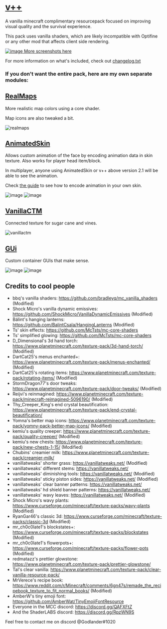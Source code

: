 # [v++](https://github.com/Godlander/vpp/releases/latest)

A vanilla minecraft complimentary resourcepack focused on improving visual quality and the survival experience.

This pack uses vanilla shaders, which are likely incompatible with Optifine or any other mod that affects client side rendering.

[![image](https://user-images.githubusercontent.com/16228717/142796442-6964e2f0-65a5-47e6-b74e-8938902649e3.png)
More screenshots here](Screenshots.md)

For more information on what's included, check out [changelog.txt](changelog.txt)

### If you don't want the entire pack, here are my own separate modules:

## [RealMaps](modules/RealMaps.zip)

More realistic map colors using a core shader.

Map icons are also tweaked a bit.

![realmaps](https://media.discordapp.net/attachments/834866130585387009/903396347640688640/unknown.png?width=763&height=676)

## [AnimatedSkin](modules/AnimatedSkin.zip)

Allows custom animation of the face by encoding animation data in skin texture. Also works for player head item/block.

In multiplayer, anyone using AnimatedSkin or v++ above version 2.1 will be able to see the animation.

Check [the guide](modules/Animated%20Skin.md) to see how to encode animation in your own skin.

![image](https://user-images.githubusercontent.com/16228717/144769530-38812571-ade4-4a48-a612-f98912412d8a.png)
![image](https://user-images.githubusercontent.com/16228717/144769565-45b798ae-42d1-48a1-8ba5-e0d74d11901b.png)

## [VanillaCTM](modules/VanillaCTM.zip)

Connected texture for sugar cane and vines.

![vanillactm](https://user-images.githubusercontent.com/16228717/139353051-85878743-5147-485b-941d-517ffae4be04.png)

## [GUi](modules/GUi.zip)

Custom container GUIs that make sense.

![image](https://user-images.githubusercontent.com/16228717/139380148-68662a02-e89b-42b5-b518-40427dda29dd.png)
![image](https://user-images.githubusercontent.com/16228717/139380251-1271d0a5-457b-4e91-9fc5-1f40ae545ccc.png)

## Credits to cool people

- bbq's vanilla shaders: https://github.com/bradleyq/mc_vanilla_shaders (Modified)
- Shock Micro's vanilla dynamic emissives: https://github.com/ShockMicro/VanillaDynamicEmissives (Modified)
- Bálint's hanging lanterns: https://github.com/BalintCsala/HangingLanterns (Modified)
- Ts' skin effects: https://github.com/McTsts/mc-core-shaders
- Ts' simplified glowing: https://github.com/McTsts/mc-core-shaders
- D_Dimensional's 3d hand torch: https://www.planetminecraft.com/texture-pack/3d-hand-torch/ (Modified)
- DartCat25's menus enchanted+: https://www.planetminecraft.com/texture-pack/menus-enchanted/ (Modified)
- DartCat25's rotating items: https://www.planetminecraft.com/texture-pack/rotating-items/ (Modified)
- StormDragon77's door tweaks: https://www.planetminecraft.com/texture-pack/door-tweaks/ (Modified)
- Reijvi's reinmagined: https://www.planetminecraft.com/texture-pack/minecraft-reimagined-5096190/ (Modified)
- Thy_Creeper_King's end crystal beautification: https://www.planetminecraft.com/texture-pack/end-crystal-beautification/
- Yomna's better map icons: https://www.planetminecraft.com/texture-pack/yomny-pack-better-map-icons/ (Modified)
- kemiu's quality creeper: https://www.planetminecraft.com/texture-pack/quality-creeper/ (Modified)
- kemiu's new chests: https://www.planetminecraft.com/texture-pack/new-chests-1-15/ (Modified)
- Chubins' creamier milk: https://www.planetminecraft.com/texture-pack/creamier-milk/
- vanillatweaks' shorter grass: https://vanillatweaks.net/ (Modified)
- vanillatweaks' different stems: https://vanillatweaks.net/
- vanillatweaks' diminishing tools: https://vanillatweaks.net/ (Modified)
- vanillatweaks' sticky piston sides: https://vanillatweaks.net/ (Modified)
- vanillatweaks' clear banner patterns: https://vanillatweaks.net/
- vanillatweaks' hd shield banner patterns: https://vanillatweaks.net/
- vanillatweaks' wavy leaves: https://vanillatweaks.net/ (Modified)
- Shock Micro's wavy plants: https://www.curseforge.com/minecraft/texture-packs/wavy-plants (Modified)
- RyanGar46's classic 3d: https://www.curseforge.com/minecraft/texture-packs/classic-3d (Modified)
- mr_ch0c0late1's blockstates+: https://www.curseforge.com/minecraft/texture-packs/blockstates (Modified)
- mr_ch0c0late1's flowerpots+: https://www.curseforge.com/minecraft/texture-packs/flower-pots (Modified)
- redmatazz's prettier glowstone: https://www.planetminecraft.com/texture-pack/prettier-glowstone/
- Tal's clear vanilla: https://www.planetminecraft.com/texture-pack/clear-vanilla-resource-pack/
- MrVerece's recipe book: https://www.reddit.com/r/Minecraft/comments/6gn47s/remade_the_recipebook_texture_to_fit_normal_books/ (Modified)
- AmberW's tiny emoji font: https://github.com/AmberWat/TinyEmojiFontResource
- Everyone in the MCC discord: https://discord.gg/QAFXFtZ
- And the ShaderLABS discord: https://discord.gg/RpzWN9S

Feel free to contact me on discord @Godlander#1020
